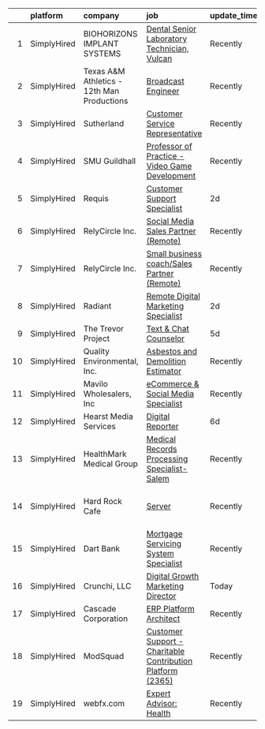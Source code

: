 

|    | platform    | company                                    | job                                                                                                                                                                     | update_time   | location                      |
|---:|:------------|:-------------------------------------------|:------------------------------------------------------------------------------------------------------------------------------------------------------------------------|:--------------|:------------------------------|
|  1 | SimplyHired | BIOHORIZONS IMPLANT SYSTEMS                | [Dental Senior Laboratory Technician, Vulcan](https://www.simplyhired.com/job/I_GNGvOMpJVrg5E320KEzOG2us5btxO9te-Scn2zTDVn4IBMlPOatA?q=digital+platform)                | Recently      | Birmingham, AL                |
|  2 | SimplyHired | Texas A&M Athletics - 12th Man Productions | [Broadcast Engineer](https://www.simplyhired.com/job/FvqtjkPQOHFz7okHbknjuZGriHK1tUpOYJrYq7y5M_E_VlNyFcveLg?q=digital+platform)                                         | Recently      | College Station, TX           |
|  3 | SimplyHired | Sutherland                                 | [Customer Service Representative](https://www.simplyhired.com/job/ESkYtiFVF5cIymedya4jGIsaqk4MnYItJSzYZSKvS9XgW9-tqh3xsw?q=digital+platform)                            | Recently      | Remote +1 location            |
|  4 | SimplyHired | SMU Guildhall                              | [Professor of Practice - Video Game Development](https://www.simplyhired.com/job/cWjYu5tbWAzR0OvdzyfKif2PI83Ls17mioy2bMGOpEWOiTVQV3yMVw?q=digital+platform)             | Recently      | Dallas, TX                    |
|  5 | SimplyHired | Requis                                     | [Customer Support Specialist](https://www.simplyhired.com/job/1TKX8D_amAjwuJl9lD9xnvaG0l8PB1-5WAsknojEj0egjyKcxnh58A?q=digital+platform)                                | 2d            | Remote                        |
|  6 | SimplyHired | RelyCircle Inc.                            | [Social Media Sales Partner (Remote)](https://www.simplyhired.com/job/mt3p9be5ahFXuuyRZ4htBbNYYa1_tYUZAdYvWptDz4U8ERxNXM_1Mw?q=digital+platform)                        | Recently      | Remote                        |
|  7 | SimplyHired | RelyCircle Inc.                            | [Small business coach/Sales Partner (Remote)](https://www.simplyhired.com/job/89QnzkkkZfpveIOvx-ctLi49NDVXpwQy7YYuBgTchrFB_wIkbdVSWw?q=digital+platform)                | Recently      | Remote                        |
|  8 | SimplyHired | Radiant                                    | [Remote Digital Marketing Specialist](https://www.simplyhired.com/job/Bw9Iz_pyyDMfSUKIU62xd9tI4v9OUNnvL66BQU9NG8Xnlm2hcHo4Kg?q=digital+platform)                        | 2d            | Remote                        |
|  9 | SimplyHired | The Trevor Project                         | [Text & Chat Counselor](https://www.simplyhired.com/job/Gi4UuiHgwV9SIBRq9nHeEWEwcX4hnm2uR8P6zjdq6JAh9tNRoeColA?q=digital+platform)                                      | 5d            | United States                 |
| 10 | SimplyHired | Quality Environmental, Inc.                | [Asbestos and Demolition Estimator](https://www.simplyhired.com/job/Xp28goQL8bI4DdsTIc2Kjjc6i45Qe6WuKmh6A-Ilm_89lSswagrnUw?q=digital+platform)                          | Recently      | Santa Fe Springs, CA          |
| 11 | SimplyHired | Mavilo Wholesalers, Inc                    | [eCommerce & Social Media Specialist](https://www.simplyhired.com/job/-ifTAxPgRosG7rqdWWT3v7B0rOwEBd9qctdwr4TmhpwaqyFobaNd_w?q=digital+platform)                        | Recently      | Tampa, FL                     |
| 12 | SimplyHired | Hearst Media Services                      | [Digital Reporter](https://www.simplyhired.com/job/7ZNCBQ8gVo_hD27QrsU2kek-zwl35A1aCYpZrQYXYCEIpy3gMfmQRg?q=digital+platform)                                           | 6d            | San Antonio, TX               |
| 13 | SimplyHired | HealthMark Medical Group                   | [Medical Records Processing Specialist- Salem](https://www.simplyhired.com/job/DTvYBCw26VW98qDg49Y1_KKT2o8f8KhxBAIkdhv1_oe2lvi5kqu9Vw?q=digital+platform)               | Recently      | Remote                        |
| 14 | SimplyHired | Hard Rock Cafe                             | [Server](https://www.simplyhired.com/job/YjLb76_eOyey21PupyCyYb7rfYP24IyVZJAyupkkJ5OYzEYdoJ3XBw?q=digital+platform)                                                     | Recently      | San Antonio, TX +27 locations |
| 15 | SimplyHired | Dart Bank                                  | [Mortgage Servicing System Specialist](https://www.simplyhired.com/job/zQ57Avh-EzJF17gxoMFAqvbk-0MzzZ2MhC0VIUsQQZbLcZkIxPA2OQ?q=digital+platform)                       | Recently      | Lansing, MI                   |
| 16 | SimplyHired | Crunchi, LLC                               | [Digital Growth Marketing Director](https://www.simplyhired.com/job/d5sJP-OIgKD9pYPehDvEtExPDHEFSJ6_eJ0LhwhNZ569NIsR-914Sg?q=digital+platform)                          | Today         | United States                 |
| 17 | SimplyHired | Cascade Corporation                        | [ERP Platform Architect](https://www.simplyhired.com/job/Ipkk7ouXDmr4TYAYR4Vpt1qqSv3sapVN4_oSLhC1YFDexGbijW9h2Q?q=digital+platform)                                     | Recently      | Fairview, OR                  |
| 18 | SimplyHired | ModSquad                                   | [Customer Support - Charitable Contribution Platform (2365)](https://www.simplyhired.com/job/SkVmsEfSJPE7_aExjmZGs6_WjdeOBR0lPfYmke-LWLWpPw6X9BIMZg?q=digital+platform) | Recently      | Remote                        |
| 19 | SimplyHired | webfx.com                                  | [Expert Advisor: Health](https://www.simplyhired.com/job/FGOJqamkokBh27NFXhgcIbkxESfYaYdkUvenUQ9BE0eqOlbzJDmuDA?q=digital+platform)                                     | Recently      | Remote                        |
